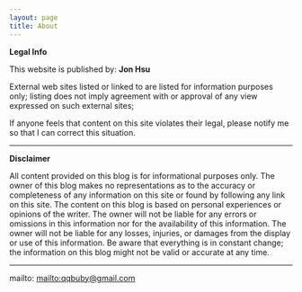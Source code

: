 ```yaml
---
layout: page
title: About
---
```


**Legal Info**

This website is published by: **Jon Hsu**

External web sites listed or linked to are listed for information purposes only; listing does not imply agreement with or approval of any view expressed on such external sites;

If anyone feels that content on this site violates their legal, please notify me so that I can correct this situation.

* * *

**Disclaimer**

All content provided on this blog is for informational purposes only. The owner of this blog makes no representations as to the accuracy or completeness of any information on this site or found by following any link on this site. The content on this blog is based on personal experiences or opinions of the writer. The owner will not be liable for any errors or omissions in this information nor for the availability of this information. The owner will not be liable for any losses, injuries, or damages from the display or use of this information. Be aware that everything is in constant change; the information on this blog might not be valid or accurate at any time.

* * *

mailto: <mailto:qqbuby@gmail.com>
